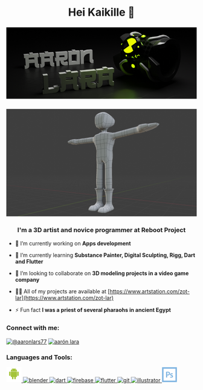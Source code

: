 <h1 align="center">Hei Kaikille 🌮</h1>
<h3 align="center"><img src="https://raw.githubusercontent.com/Zot-Lar/Zot-Lar/master/Present III Aaron lara tarjeta.png" width="700"></h3>
<h3 align="center"><img src="https://raw.githubusercontent.com/Zot-Lar/Zot-Lar/master/First_Char.png" width="700"></h3>
<h3 align="center">I'm a 3D artist and novice programmer at Reboot Project</h3>

- 🔭 I’m currently working on **Apps development**

- 🌱 I’m currently learning **Substance Painter, Digital Sculpting, Rigg, Dart and Flutter**

- 👯 I’m looking to collaborate on **3D modeling projects in a video game company**

- 👨‍💻 All of my projects are available at [https://www.artstation.com/zot-lar](https://www.artstation.com/zot-lar)

- ⚡ Fun fact **I was a priest of several pharaohs in ancient Egypt**

<h3 align="left">Connect with me:</h3>
<p align="left">
<a href="https://twitter.com/@aaronlars77" target="blank"><img align="center" src="https://raw.githubusercontent.com/rahuldkjain/github-profile-readme-generator/master/src/images/icons/Social/twitter.svg" alt="@aaronlars77" height="30" width="40" /></a>
<a href="https://linkedin.com/in/aarón lara" target="blank"><img align="center" src="https://raw.githubusercontent.com/rahuldkjain/github-profile-readme-generator/master/src/images/icons/Social/linked-in-alt.svg" alt="aarón lara" height="30" width="40" /></a>
</p>

<h3 align="left">Languages and Tools:</h3>
<p align="left"> <a href="https://developer.android.com" target="_blank"> <img src="https://raw.githubusercontent.com/devicons/devicon/master/icons/android/android-original-wordmark.svg" alt="android" width="40" height="40"/> </a> <a href="https://www.blender.org/" target="_blank"> <img src="https://download.blender.org/branding/community/blender_community_badge_white.svg" alt="blender" width="40" height="40"/> </a> <a href="https://dart.dev" target="_blank"> <img src="https://www.vectorlogo.zone/logos/dartlang/dartlang-icon.svg" alt="dart" width="40" height="40"/> </a> <a href="https://firebase.google.com/" target="_blank"> <img src="https://www.vectorlogo.zone/logos/firebase/firebase-icon.svg" alt="firebase" width="40" height="40"/> </a> <a href="https://flutter.dev" target="_blank"> <img src="https://www.vectorlogo.zone/logos/flutterio/flutterio-icon.svg" alt="flutter" width="40" height="40"/> </a> <a href="https://git-scm.com/" target="_blank"> <img src="https://www.vectorlogo.zone/logos/git-scm/git-scm-icon.svg" alt="git" width="40" height="40"/> </a> <a href="https://www.adobe.com/in/products/illustrator.html" target="_blank"> <img src="https://www.vectorlogo.zone/logos/adobe_illustrator/adobe_illustrator-icon.svg" alt="illustrator" width="40" height="40"/> </a> <a href="https://www.photoshop.com/en" target="_blank"> <img src="https://raw.githubusercontent.com/devicons/devicon/master/icons/photoshop/photoshop-line.svg" alt="photoshop" width="40" height="40"/> </a> </p>

